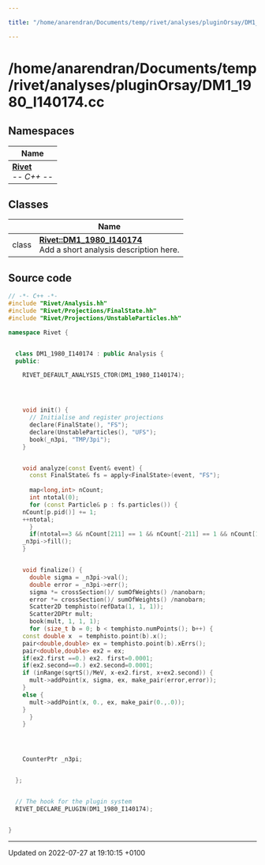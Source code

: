 ```yaml
---

title: "/home/anarendran/Documents/temp/rivet/analyses/pluginOrsay/DM1_1980_I140174.cc"

---
```


# /home/anarendran/Documents/temp/rivet/analyses/pluginOrsay/DM1_1980_I140174.cc



## Namespaces

| Name           |
| -------------- |
| **[Rivet](http://example.org/namespaces/namespacerivet/)** <br>-*- C++ -*-  |

## Classes

|                | Name           |
| -------------- | -------------- |
| class | **[Rivet::DM1_1980_I140174](http://example.org/classes/classrivet_1_1dm1__1980__i140174/)** <br>Add a short analysis description here.  |




## Source code

```cpp
// -*- C++ -*-
#include "Rivet/Analysis.hh"
#include "Rivet/Projections/FinalState.hh"
#include "Rivet/Projections/UnstableParticles.hh"

namespace Rivet {


  class DM1_1980_I140174 : public Analysis {
  public:

    RIVET_DEFAULT_ANALYSIS_CTOR(DM1_1980_I140174);




    void init() {
      // Initialise and register projections
      declare(FinalState(), "FS");
      declare(UnstableParticles(), "UFS");
      book(_n3pi, "TMP/3pi");
    }


    void analyze(const Event& event) {
      const FinalState& fs = apply<FinalState>(event, "FS");
      
      map<long,int> nCount;
      int ntotal(0);
      for (const Particle& p : fs.particles()) {
    nCount[p.pid()] += 1;
    ++ntotal;
      }
      if(ntotal==3 && nCount[211] == 1 && nCount[-211] == 1 && nCount[111] == 1)
    _n3pi->fill();
    }


    void finalize() {
      double sigma = _n3pi->val();
      double error = _n3pi->err();
      sigma *= crossSection()/ sumOfWeights() /nanobarn;
      error *= crossSection()/ sumOfWeights() /nanobarn; 
      Scatter2D temphisto(refData(1, 1, 1));
      Scatter2DPtr mult;
      book(mult, 1, 1, 1);
      for (size_t b = 0; b < temphisto.numPoints(); b++) {
    const double x  = temphisto.point(b).x();
    pair<double,double> ex = temphisto.point(b).xErrs();
    pair<double,double> ex2 = ex;
    if(ex2.first ==0.) ex2. first=0.0001;
    if(ex2.second==0.) ex2.second=0.0001;
    if (inRange(sqrtS()/MeV, x-ex2.first, x+ex2.second)) {
      mult->addPoint(x, sigma, ex, make_pair(error,error));
    }
    else {
      mult->addPoint(x, 0., ex, make_pair(0.,.0));
    }
      }
    }




    CounterPtr _n3pi;


  };


  // The hook for the plugin system
  RIVET_DECLARE_PLUGIN(DM1_1980_I140174);


}
```


-------------------------------

Updated on 2022-07-27 at 19:10:15 +0100
